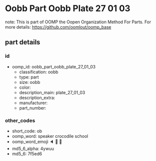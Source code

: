 # Oobb Part Oobb Plate 27 01 03  

note: This is part of OOMP the Oopen Organization Method For Parts. For more details: https://github.com/oomlout/oomp_base

##  part details





### id
* oomp_id: oobb_part_oobb_plate_27_01_03
  * classification: oobb
  * type: part
  * size: oobb
  * color: 
  * description_main: plate_27_01_03
  * description_extra: 
  * manufacturer: 
  * part_number: 

### other_codes
* short_code: ob
* oomp_word: speaker crocodile school
* oomp_word_emoji :speaker: :crocodile: :school:
* md5_6_alpha: 4ywuu
* md5_6: 7f5ed6